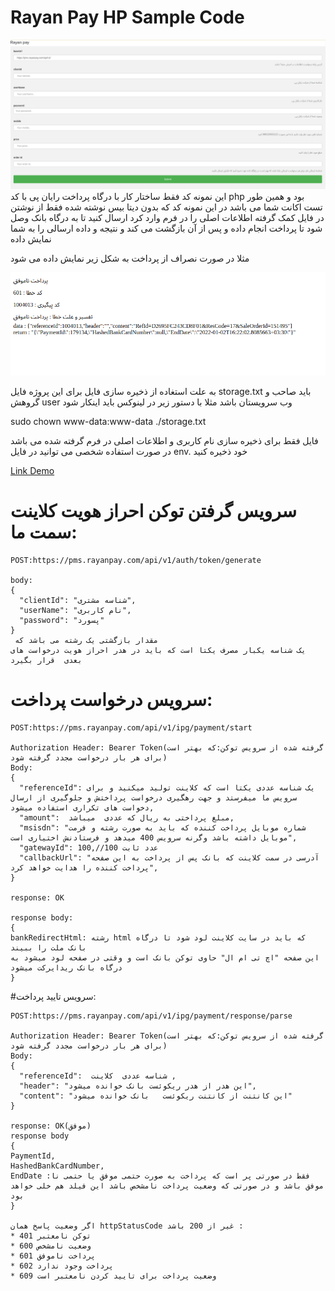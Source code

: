 # Rayan Pay HP Sample Code

![img_1.png](img_1.png)
این نمونه کد فقط ساختار کار با درگاه پرداخت رایان پی با کد php بود و همین طور تست اکانت شما می باشد
در این نمونه کد که بدون دیتا بیس نوشته شده فقط از نوشتن در فایل کمک گرفته 
اطلاعات اصلی را در فرم وارد کرد ارسال کنید تا به درگاه بانک وصل شود  تا پرداخت انجام داده و پس از آن بازگشت می کند و نتیجه و داده ارسالی را به شما نمایش داده

مثلا در صورت نصراف از پرداخت به شکل زیر نمایش داده می شود

![img_2.png](img_2.png)


به علت استغاده از ذخیره سازی فایل برای این پروژه فایل storage.txt باید صاحب و گروهش user وب سرویستان باشد مثلا با دستور زیر در لینوکس باید اینکار شود

sudo chown www-data:www-data ./storage.txt

فایل فقط برای ذخیره سازی نام کاربری و اطلاعات اصلی در فرم گرفته شده  می باشد در صورت استفاده شخصی می توانید در فایل env. خود ذخیره کنید

[Link Demo](https://rayanpay.apachish.ir)

# سرویس گرفتن توکن احراز هویت کلاینت سمت ما:

```
POST:https://pms.rayanpay.com/api/v1/auth/token/generate

body:
{
  "clientId": "شناسه مشتری",
  "userName": "نام کاربری",
  "password": "پسورد"
}
 مقدار بازگشتی یک رشته می باشد که
یک شناسه یکبار مصرف یکتا است که باید در هدر احراز هویت درخواست های بعدی  قرار بگیرد 
```

# سرویس درخواست پرداخت:

```
POST:https://pms.rayanpay.com/api/v1/ipg/payment/start

Authorization Header: Bearer Token(گرفته شده از سرویس توکن:که بهتر است برای هر بار درخواست مجدد گرفته شود)
Body:
{
  "referenceId": یک شناسه عددی یکتا است که کلاینت تولید میکنید و برای سرویس ما میفرستد و جهت رهگیری درخواست پرداختش و جلوگیری از ارسال دخواست های تکراری استفاده میشود,
  "amount":  مبلغ پرداختی به ریال که عددی  میباشد,
  "msisdn": "شماره موبایل پرداخت کننده که باید به صورت رشته و فرمت موبایل داشته باشد وگرنه سرویس 400 میدهد و فرستادنش اختیاری است",
  "gatewayId": 100,//عدد ثابت 100
  "callbackUrl": "آدرسی در سمت کلاینت که بانک پس از پرداخت به این صفحه پرداخت کننده را هدایت خواهد کرد",
}

response: OK

response body:
{
bankRedirectHtml: رشته html که باید در سایت کلاینت لود شود تا درگاه بانک ملت را ببیند
این صفحه "اچ تی ام ال" حاوی توکن بانک است و وقتی در صفحه لود میشود به درگاه بانک ریدایرکت میشود
}
```


#سرویس تایید پرداخت:

```
POST:https://pms.rayanpay.com/api​/v1​/ipg​/payment​/response​/parse

Authorization Header: Bearer Token(گرفته شده از سرویس توکن:که بهتر است برای هر بار درخواست مجدد گرفته شود)
Body:
{
  "referenceId":  شناسه عددی  کلاینت ,
  "header": "این هدر از هدر ریکوئست بانک خوانده میشود",
  "content": "این کانتنت از کانتنت ریکوئست   بانک خوانده میشود"
}

response: OK(موفق)
response body
{
PaymentId,
HashedBankCardNumber,
EndDate :فقط در صورتی پر است که پرداخت به صورت حتمی موفق یا حتمی نا موفق باشد و در صورتی که وضعیت پرداخت نامشخص باشد این فیلد هم خلی خواهد بود
}

اگر وضعیت پاسخ همان httpStatusCode غیر از 200 باشد :
* 401 توکن نامعتبر 
* 600 وضعیت نامشخص
* 601 پرداخت ناموفق  
* 602 پرداخت وجود ندارد
* 609 وضعیت پرداخت برای تایید کردن نامعتبر است
```

